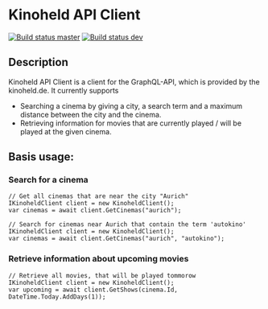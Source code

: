 # Kinoheld API Client

[![Build status master](https://ci.appveyor.com/api/projects/status/b982ewnsagvbyd5i?svg=true&passingText=master%20-%20passing&failingText=master%20-%20failing&pendingText=master%20-%20pending)](https://ci.appveyor.com/project/janniksam/kinoheld) 
[![Build status dev](https://ci.appveyor.com/api/projects/status/b982ewnsagvbyd5i/branch/dev?svg=true&passingText=dev%20-%20passing&failingText=dev%20-%20failing&pendingText=dev%20-%20pending)](https://ci.appveyor.com/project/janniksam/kinoheld/branch/dev)

## Description

Kinoheld API Client is a client for the GraphQL-API, which is provided by the kinoheld.de.
It currently supports
- Searching a cinema by giving a city, a search term and a maximum distance between the city and the cinema.
- Retrieving information for movies that are currently played / will be played at the given cinema.

## Basis usage:
 
### Search for a cinema

    // Get all cinemas that are near the city "Aurich"
    IKinoheldClient client = new KinoheldClient();
    var cinemas = await client.GetCinemas("aurich");
    
    // Search for cinemas near Aurich that contain the term 'autokino'
    IKinoheldClient client = new KinoheldClient();
    var cinemas = await client.GetCinemas("aurich", "autokino");

### Retrieve information about upcoming movies

    // Retrieve all movies, that will be played tommorow
    IKinoheldClient client = new KinoheldClient();
    var upcoming = await client.GetShows(cinema.Id, DateTime.Today.AddDays(1));
    
